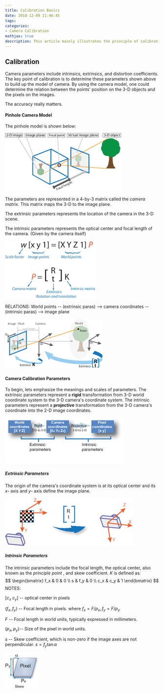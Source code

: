 ```yaml
---
title: Calibration Basics
date: 2018-12-09 21:46:45
tags:
categories: 
- Camera Calibration
mathjax: true
description: This article mainly illustrates the principle of calibration, especially about the intrinsic and extrinsic parameters.
---
```






## Calibration

Camera parameters include intrinsics, extrinsics, and distortion coefficients. The key point of calibration is to determine these parameters shown above to build up the model of camera. By using the camera model, one could determine the relation between the points' position on the 3-D objects and the pixels on the images.

The accuracy really matters.

#### Pinhole Camera Model

The pinhole model is shown below:

![](2018-12-09-Calibration/camera_calibration_focal_point.png)

The parameters are represented in a 4-by-3 matrix called the *camera matrix*. This matrix maps the 3-D to the image plane.

The extrinsic parameters represents the location of the camera in the 3-D scene.

The intrinsic parameters represents the optical center and focal length of the camera. (Given by the camera itself)

![](2018-12-09-Calibration/calibration_camera_matrix.png)

RELATIONS: World points -- (extrinsic paras) --> camera coordinates -- (intrinsic paras) --> image plane

![](2018-12-09-Calibration/calibration_cameramodel_coords.png)

#### Camera Calibration Parameters

To begin, lets emphasize the meanings and scales of parameters. The extrinsic parameters represent a **rigid** transformation from 3-D world coordinate system to the 3-D camera's coordinate system. The intrinsic parameters represent a **projective** transformation from the 3-D camera's coordinate into the 2-D image coordinates.

![](2018-12-09-Calibration/calibration_coordinate_blocks.png)

##### Extrinsic Parameters

The origin of the camera's coordinate system is at its optical center and its *x-* axis and *y-* axis define the image plane.

![](2018-12-09-Calibration/calibration_rt_coordinates.png)

##### Intrinsic Parameters

The intrinsic parameters include the focal length, the optical center, also known as the *principle point* , and skew coefficient. *K* is defined as:
$$
\begin{bmatrix}
	f_x & 0 & 0 \\ s & f_y & 0 \\ c_x & c_y & 1
\end{bmatrix}
$$
NOTES:

$[c_x \  c_y]$ -- optical center in pixels

$(f_x,f_y)$ -- Focal length in pixels. where $f_x = F/p_x ,f_y = F/p_y$

$F$ -- Focal length in world units, typically expressed in millimeters.

$(p_x,p_y)​$ -- Size of the pixel in world units.

$s$ -- Skew coefficient, which is non-zero if the image axes are not perpendicular. $s = f_y \tan\alpha$

![](2018-12-09-Calibration/calibration_skew.png)









[1]: https://www.mathworks.com/help/vision/ug/camera-calibration.html

